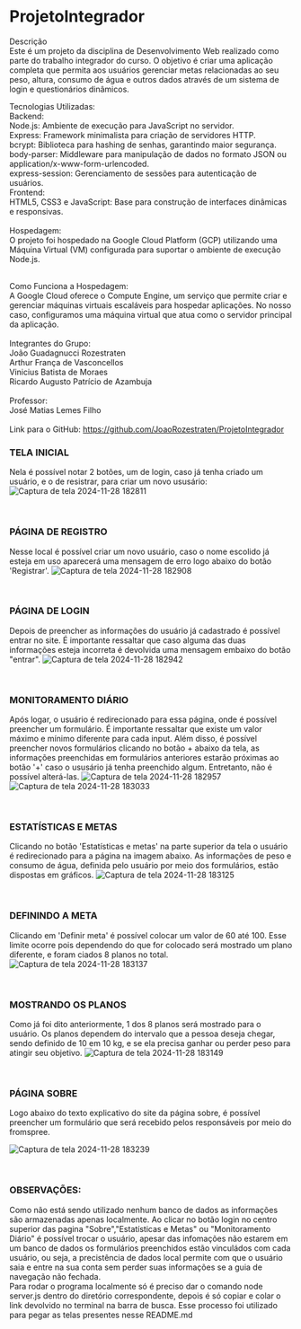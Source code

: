 # ProjetoIntegrador
Descrição <br>
Este é um projeto da disciplina de Desenvolvimento Web realizado como parte do trabalho integrador do curso. O objetivo é criar uma aplicação completa que permita aos usuários gerenciar metas relacionadas ao seu peso, altura, consumo de água e outros dados através de um sistema de login e questionários dinâmicos.

Tecnologias Utilizadas: <br>
Backend: <br>
Node.js: Ambiente de execução para JavaScript no servidor. <br>
Express: Framework minimalista para criação de servidores HTTP. <br>
bcrypt: Biblioteca para hashing de senhas, garantindo maior segurança. <br>
body-parser: Middleware para manipulação de dados no formato JSON ou application/x-www-form-urlencoded. <br>
express-session: Gerenciamento de sessões para autenticação de usuários. <br>
Frontend: <br>
HTML5, CSS3 e JavaScript: Base para construção de interfaces dinâmicas e responsivas. <br>
<br>
Hospedagem: <br>
O projeto foi hospedado na Google Cloud Platform (GCP) utilizando uma Máquina Virtual (VM) configurada para suportar o ambiente de execução Node.js. <br>
<br>

Como Funciona a Hospedagem: <br>
A Google Cloud oferece o Compute Engine, um serviço que permite criar e gerenciar máquinas virtuais escaláveis para hospedar aplicações. No nosso caso, configuramos uma máquina virtual que atua como o servidor principal da aplicação. <br>
<br>
Integrantes do Grupo: <br>
João Guadagnucci Rozestraten <br>
Arthur França de Vasconcellos <br>
Vinicius Batista de Moraes <br>
Ricardo Augusto Patrício de Azambuja <br>
<br>
Professor:<br>
José Matias Lemes Filho <br>
<br>
Link para o GitHub: https://github.com/JoaoRozestraten/ProjetoIntegrador <br>

### TELA INICIAL <br>
Nela é possível notar 2 botões, um de login, caso já tenha criado um usuário, e o de resistrar, para criar um novo ususário:
![Captura de tela 2024-11-28 182811](https://github.com/user-attachments/assets/29e9026a-d310-47fb-9120-a13f10500659)


<br>

### PÁGINA DE REGISTRO <br>
Nesse local é possível criar um novo usuário, caso o nome escolido já esteja em uso aparecerá uma mensagem de erro logo abaixo do botão 'Registrar'.
![Captura de tela 2024-11-28 182908](https://github.com/user-attachments/assets/146b08ab-754a-49dc-8f46-0358f6190606)

<br>

### PÁGINA DE LOGIN <br>
Depois de preencher as informações do usuário já cadastrado é possível entrar no site. É importante ressaltar que caso alguma das duas informações esteja incorreta é devolvida uma mensagem embaixo do botão "entrar".
![Captura de tela 2024-11-28 182942](https://github.com/user-attachments/assets/5291fde5-31a9-41fe-832c-e296deb60674)

<br>

### MONITORAMENTO DIÁRIO <br>
Após logar, o usuário é redirecionado para essa página, onde é possível preencher um formulário. É importante ressaltar que existe um valor máximo e mínimo diferente para cada input. Além disso, é possível preencher novos formulários clicando no botão + abaixo da tela, as informações preenchidas em formulários anteriores estarão próximas ao botão '+' caso o ususário  já tenha preenchido algum. Entretanto, não é possível alterá-las.
![Captura de tela 2024-11-28 182957](https://github.com/user-attachments/assets/de062244-131f-4d5a-8ded-0ac48c435e42)
![Captura de tela 2024-11-28 183033](https://github.com/user-attachments/assets/cb6c52e7-5298-466f-8692-40679fca2a44)

<br>

### ESTATÍSTICAS E METAS <br>
Clicando no botão 'Estatísticas e metas' na parte superior da tela o usuário é redirecionado para a página na imagem abaixo. As informações de peso e consumo de água, definida pelo usuário por meio dos formulários, estão dispostas em gráficos. 
![Captura de tela 2024-11-28 183125](https://github.com/user-attachments/assets/735d04bf-6db0-4a4b-8e04-ac774a8b1a16)

<br>

### DEFININDO A META <br>
Clicando em 'Definir meta' é possível colocar um valor de 60 até 100. Esse limite ocorre pois dependendo do que for colocado será mostrado um plano diferente, e foram ciados 8 planos no total. <br>
![Captura de tela 2024-11-28 183137](https://github.com/user-attachments/assets/89be81d6-d72c-4109-9a62-4e2b006c4b29)


<br>

### MOSTRANDO OS PLANOS
Como já foi dito anteriormente, 1 dos 8 planos será mostrado para o usuário. Os planos dependem do intervalo que a pessoa deseja chegar, sendo definido de 10 em 10 kg, e se ela precisa ganhar ou perder peso para atingir seu objetivo.
![Captura de tela 2024-11-28 183149](https://github.com/user-attachments/assets/a0517230-eb3e-47ab-bde0-046a2ae796fe)

<br>

### PÁGINA SOBRE
Logo abaixo do texto explicativo do site da página sobre, é possível preencher um formulário que será recebido pelos responsáveis por meio do fromspree. <br>

![Captura de tela 2024-11-28 183239](https://github.com/user-attachments/assets/eadbc10d-2267-4a20-9593-5d66a3dd19d8)

<br>

### OBSERVAÇÕES: <br>
Como não está sendo utilizado nenhum banco de dados as informações são armazenadas apenas localmente. Ao clicar no botão login no centro superior das pagina "Sobre","Estatísticas e Metas" ou "Monitoramento Diário" é possível trocar o usuário, apesar das infomações não estarem em um banco de dados os formulários preenchidos estão vinculádos com cada usuário, ou seja, a precistência de dados local permite com que o usuário saia e entre na sua conta sem perder suas informações se a guia de navegação não fechada. <br>
Para rodar o programa localmente só é preciso dar o comando node server.js dentro do diretório correspondente, depois é só copiar e colar o link devolvido no terminal na barra de busca. Esse processo foi utilizado para pegar as telas presentes nesse README.md








